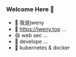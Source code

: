 ### Welcome Here 👋

- 🔭 我是jweny
- 🌱 https://jweny.top ...
- 😄 web sec ...
- 💬 develope ...
- 👻 kubernetes & docker
